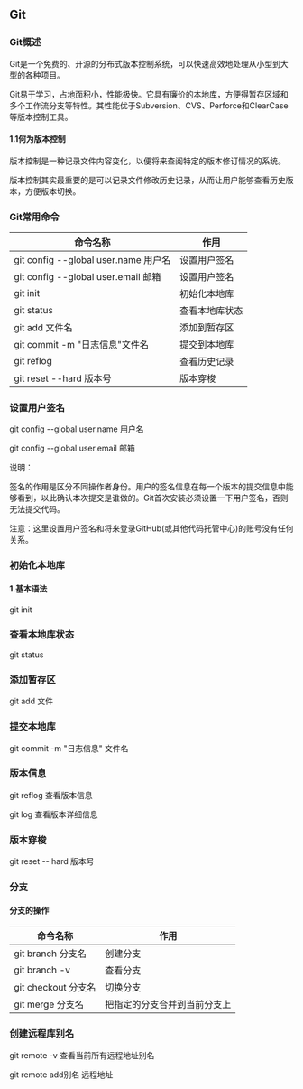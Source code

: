 ## Git

### Git概述

Git是一个免费的、开源的分布式版本控制系统，可以快速高效地处理从小型到大型的各种项目。

Git易于学习，占地面积小，性能极快。它具有廉价的本地库，方便得暂存区域和多个工作流分支等特性。其性能优于Subversion、CVS、Perforce和ClearCase等版本控制工具。

#### 1.1何为版本控制

版本控制是一种记录文件内容变化，以便将来查阅特定的版本修订情况的系统。

版本控制其实最重要的是可以记录文件修改历史记录，从而让用户能够查看历史版本，方便版本切换。



### Git常用命令

| 命令名称                              | 作用           |
| ------------------------------------- | -------------- |
| git config --global user.name  用户名 | 设置用户签名   |
| git config --global user.email 邮箱   | 设置用户签名   |
| git init                              | 初始化本地库   |
| git status                            | 查看本地库状态 |
| git add 文件名                        | 添加到暂存区   |
| git commit -m "日志信息"文件名        | 提交到本地库   |
| git reflog                            | 查看历史记录   |
| git reset --hard 版本号               | 版本穿梭       |



### 设置用户签名

git config --global user.name  用户名

git config --global user.email 邮箱

说明：

​			签名的作用是区分不同操作者身份。用户的签名信息在每一个版本的提交信息中能够看到，以此确认本次提交是谁做的。Git首次安装必须设置一下用户签名，否则无法提交代码。

​		  注意：这里设置用户签名和将来登录GitHub(或其他代码托管中心)的账号没有任何关系。



### 初始化本地库

#### 1.基本语法

git init



### 查看本地库状态

git status



### 添加暂存区

git add 文件



### 提交本地库

git commit -m "日志信息" 文件名



### 版本信息

git reflog	查看版本信息

git log 查看版本详细信息



### 版本穿梭

git reset -- hard 版本号



### 分支

#### 分支的操作

| 命令名称            | 作用                         |
| ------------------- | ---------------------------- |
| git branch 分支名   | 创建分支                     |
| git branch -v       | 查看分支                     |
| git checkout 分支名 | 切换分支                     |
| git merge 分支名    | 把指定的分支合并到当前分支上 |



### 创建远程库别名

git remote -v 查看当前所有远程地址别名

git remote add别名 远程地址 